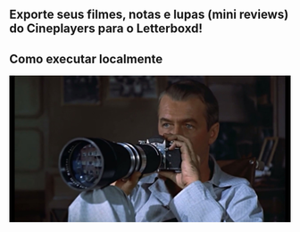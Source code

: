 ## Exporte seus filmes, notas e lupas (mini reviews) do Cineplayers para o Letterboxd!

## Como executar localmente



![Janela Indiscreta (Alfred Hitchcock, 1954](readme.jpg)

